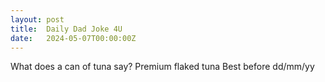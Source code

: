 ```yaml
---
layout: post
title:  Daily Dad Joke 4U
date:   2024-05-07T00:00:00Z
---
```

What does a can of tuna say? Premium flaked tuna Best before dd/mm/yy

